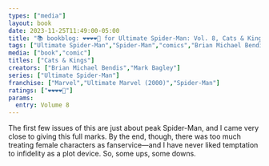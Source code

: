 ```yaml
---
types: ["media"]
layout: book
date: 2023-11-25T11:49:00-05:00
title: "📚 bookblog: ❤️❤️❤️❤️🖤 for Ultimate Spider-Man: Vol. 8, Cats & Kings, by Brian Michael Bendis and Mark Bagley"
tags: ["Ultimate Spider-Man","Spider-Man","comics","Brian Michael Bendis","Mark Bagley"]
media: ["book","comic"]
titles: ["Cats & Kings"]
creators: ["Brian Michael Bendis","Mark Bagley"]
series: ["Ultimate Spider-Man"]
franchise: ["Marvel","Ultimate Marvel (2000)","Spider-Man"]
ratings: ["❤️❤️❤️❤️🖤"]
params:
  entry: Volume 8
---
```


The first few issues of this are just about peak Spider-Man, and I came very close to giving this full marks. By the end, though, there was too much treating female characters as fanservice—and I have never liked temptation to infidelity as a plot device. So, some ups, some downs.
